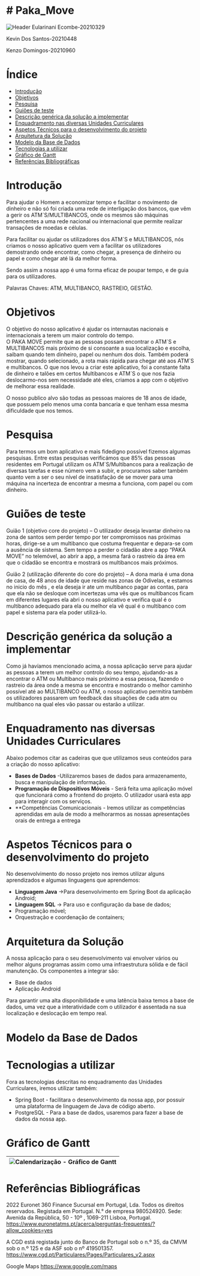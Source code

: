 # # Paka_Move 

![Header](images/IADE.png)
Eularinani Ecombe-20210329 

Kevin Dos Santos-20210448 

Kenzo Domingos-20210960 

<!-- TABLE OF CONTENTS -->
# Índice

* [Introdução](#introdução)
* [Objetivos](#objetivos)
* [Pesquisa](#pesquisa)
* [Guiões de teste](#guiões-de-teste)
* [Descrição genérica da solução a implementar](#descrição-genérica-da-solução-a-implementar)
* [Enquadramento nas diversas Unidades Curriculares](enquadramento-nas-diversas-unidades-curriculares)
*  [Aspetos Técnicos para o desenvolvimento do projeto](aspetos-técnicos-para-o-desenvolvimento-do-projeto)
* [Arquitetura da Solução](#arquitetura-da-solução)
* [Modelo da Base de Dados](#modelo-da-base-de-dados)
* [Tecnologias a utilizar](#tecnologias-a-utilizar)
* [Gráfico de Gantt](#gráfico-de-gantt)
* [Referências Bibliográficas](#referências-bibliográficas)

# Introdução
Para ajudar o Homem a economizar tempo e facilitar o movimento de dinheiro e não só foi criada uma rede de interligação dos bancos, que vêm a gerir os ATM´S/MULTIBANCOS, onde os mesmos são máquinas pertencentes a uma rede nacional ou internacional que permite realizar transações de moedas e células. 

Para facilitar ou ajudar os utilizadores dos ATM´S e MULTIBANCOS, nós criamos o nosso aplicativo quem vem a facilitar os utilizadores demostrando onde encontrar, como chegar, a presença de dinheiro ou papel e como chegar até lá da melhor forma. 

Sendo assim a nossa app é uma forma eficaz de poupar tempo, e de guia para os utilizadores. 

 

Palavras Chaves: ATM, MULTIBANCO, RASTREIO, GESTÃO. 

 

# Objetivos
O objetivo do nosso aplicativo é ajudar os internautas nacionais e internacionais a terem um maior controlo do tempo.  
O PAKA MOVE permite que as pessoas possam encontrar o ATM´S e MULTIBANCOS mais próximo de si consoante a sua localização e escolha, saibam quando tem dinheiro, papel ou nenhum dos dois. Também poderá mostrar, quando selecionado, a rota mais rápida para chegar até aos ATM´S e multibancos. O que nos levou a criar este aplicativo, foi a constante falta de dinheiro e talões em certos Multibancos e ATM´S o que nos fazia deslocarmo-nos sem necessidade até eles, criamos a app com o objetivo de melhorar essa realidade.  

O nosso publico alvo são todas as pessoas maiores de 18 anos de idade, que possuem pelo menos uma conta bancaria e que tenham essa mesma dificuldade que nos temos. 
# Pesquisa
Para termos um bom aplicativo e mais fidedigno possível fizemos algumas pesquisas. Entre estas pesquisas verificámos que 85% das pessoas residentes em Portugal utilizam os ATM´S/Multibancos para a realização de diversas tarefas e esse número vem a   subir, e procuramos saber também quanto vem a ser o seu nível de insatisfação de se mover para uma máquina na incerteza de encontrar a mesma a funciona, com papel ou com dinheiro. 



# Guiões de teste
Guião 1 (objetivo core do projeto) – O utilizador deseja levantar dinheiro na zona de santos sem perder tempo por ter compromissos nas próximas horas, dirige-se a um 
multibanco que costuma frequentar e depara-se com a ausência de sistema. Sem tempo a perder o cidadão abre a app “PAKA MOVE” no telemóvel, ao abrir a app, a mesma fará 
o rastreio da área em que o cidadão se encontra e mostrará os multibancos mais próximos.

Guião 2 (utilização diferente do core do projeto) – A dona maria é uma dona de casa, de 48 anos de idade que reside nas zonas de Odivelas, e estamos no inicio do mês , e ela deseja ir ate um multibanco pagar as contas, para que ela não se desloque com incertezas uma vês que os multibancos ficam em diferentes lugares ela abri o nosso aplicativo e verifica qual é o multibanco adequado para ela ou melhor ela vê qual é o multibanco com papel e sistema para ela poder utilizá-lo.


# Descrição genérica da solução a implementar
Como já havíamos mencionado acima, a nossa aplicação serve para ajudar as pessoas a terem um melhor controlo do seu tempo, ajudando-as a encontrar o ATM ou Multibanco mais próximo a essa pessoa, fazendo o rastreio da área onde a mesma se encontra e mostrando o melhor caminho possível até ao MULTIBANCO ou ATM, o nosso 
aplicativo permitira também os utilizadores passarem um feedback das situações de cada atm ou multibanco na qual eles vão passar ou estarão a utilizar.


# Enquadramento nas diversas Unidades Curriculares
Abaixo podemos citar as cadeiras que que utilizamos seus conteúdos para a criação do nosso aplicativo:

  * **Bases de Dados** -Utilizaremos bases de dados para armazenamento, busca e manipulação de informação.
  * **Programação de Dispositivos Móveis** - Será feita uma aplicação móvel que funcionará como a frontend do projeto. O utilizador usará esta app para interagir com os serviços. 
  * **Competências Comunicacionais - Iremos utilizar as competências aprendidas em aula de modo a melhorarmos as nossas apresentações orais de entrega a entrega

# Aspetos Técnicos para o desenvolvimento do projeto
No desenvolvimento do nosso projeto nos iremos utilizar alguns aprendizados e algumas linguagens que aprendemos:
  * **Linguagem Java** ->Para desenvolvimento em Spring Boot da aplicação Android;
  * **Linguagem SQL** -> Para uso e configuração da base de dados;
  * Programação móvel;
  * Orquestração e coordenação de containers;
 

# Arquitetura da Solução
A nossa aplicação para o seu desenvolvimento vai envolver vários ou melhor alguns programas assim como uma infraestrutura sólida e de fácil manutenção. Os componentes a integrar são:
  * Base de dados  
  * Aplicação Android

Para garantir uma alta disponibilidade e uma latência baixa temos a base de dados, uma vez que a interatividade com o utilizador é assentada na sua localização e deslocação em tempo real.   

# Modelo da Base de Dados

# Tecnologias a utilizar
Fora as tecnologias descritas no enquadramento das Unidades Curriculares, iremos utilizar também:
 * Spring Boot - facilitara o desenvolvimento da nossa app, por possuir uma plataforma de linguagem de Java de código aberto.
 * PostgreSQL - Para a base de dados, usaremos para fazer a base de dados da nossa app.

# Gráfico de Gantt

| ![Calendarização - Gráfico de Gantt](images/gantt.png) | 
|:-:| 


# Referências Bibliográficas
2022 Euronet 360 Finance Sucursal em Portugal, Lda. Todos os direitos reservados. 
Registada em Portugal. N.° de empresa 980524920. Sede: Avenida da República, 50 -
10º , 1069-211 Lisboa, Portugal.
https://www.euronetatms.pt/acerca/perguntas-frequentes/?allow_cookies=yes

A CGD está registada junto do Banco de Portugal sob o n.º 35, da CMVM sob o n.º 125 
e da ASF sob o nº 419501357.
https://www.cgd.pt/Particulares/Pages/Particulares_v2.aspx

Google Maps
https://www.google.com/maps
